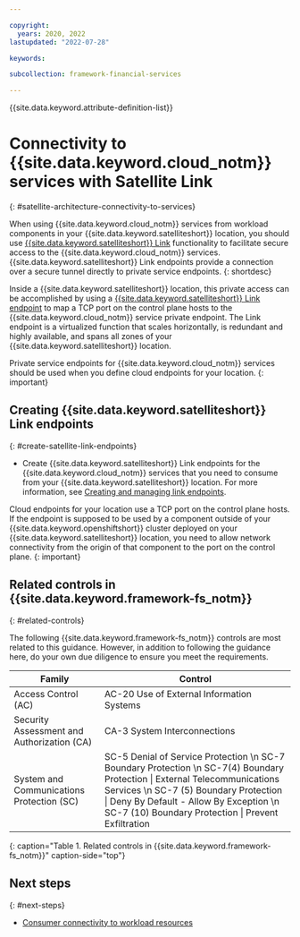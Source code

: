 ```yaml
---

copyright:
  years: 2020, 2022
lastupdated: "2022-07-28"

keywords: 

subcollection: framework-financial-services

---
```


{{site.data.keyword.attribute-definition-list}}

# Connectivity to {{site.data.keyword.cloud_notm}} services with Satellite Link
{: #satellite-architecture-connectivity-to-services}

When using {{site.data.keyword.cloud_notm}} services from workload components in your {{site.data.keyword.satelliteshort}} location, you should use [{{site.data.keyword.satelliteshort}} Link](/docs/satellite?topic=satellite-link-location-cloud) functionality to facilitate secure access to the {{site.data.keyword.cloud_notm}} services. {{site.data.keyword.satelliteshort}} Link endpoints provide a connection over a secure tunnel directly to private service endpoints.
{: shortdesc}

Inside a {{site.data.keyword.satelliteshort}} location, this private access can be accomplished by using a [{{site.data.keyword.satelliteshort}} Link endpoint](/docs/satellite?topic=satellite-link-cloud-create#link-cloud) to map a TCP port on the control plane hosts to the {{site.data.keyword.cloud_notm}} service private endpoint. The Link endpoint is a virtualized function that scales horizontally, is redundant and highly available, and spans all zones of your {{site.data.keyword.satelliteshort}} location. 

Private service endpoints for {{site.data.keyword.cloud_notm}} services should be used when you define cloud endpoints for your location.
{: important}

## Creating {{site.data.keyword.satelliteshort}} Link endpoints
{: #create-satellite-link-endpoints}

- Create {{site.data.keyword.satelliteshort}} Link endpoints for the {{site.data.keyword.cloud_notm}} services that you need to consume from your {{site.data.keyword.satelliteshort}} location. For more information, see [Creating and managing link endpoints](/docs/satellite?topic=satellite-link-cloud-create).

Cloud endpoints for your location use a TCP port on the control plane hosts. If the endpoint is supposed to be used by a component outside of your {{site.data.keyword.openshiftshort}} cluster deployed on your {{site.data.keyword.satelliteshort}} location, you need to allow network connectivity from the origin of that component to the port on the control plane.
{: important}

## Related controls in {{site.data.keyword.framework-fs_notm}} 
{: #related-controls}

The following {{site.data.keyword.framework-fs_notm}} controls are most related to this guidance. However, in addition to following the guidance here, do your own due diligence to ensure you meet the requirements.


| Family              | Control                                           |
|---------------------|---------------------------------------------------|
| Access Control (AC) | AC-20 Use of External Information Systems |
| Security Assessment and Authorization (CA) | CA-3 System Interconnections |
| System and Communications Protection (SC)  | SC-5 Denial of Service Protection \n SC-7 Boundary Protection \n SC-7(4) Boundary Protection &#124; External Telecommunications Services \n SC-7 (5) Boundary Protection &#124; Deny By Default - Allow By Exception \n SC-7 (10) Boundary Protection &#124; Prevent Exfiltration |
{: caption="Table 1. Related controls in {{site.data.keyword.framework-fs_notm}}" caption-side="top"}

## Next steps
{: #next-steps}

- [Consumer connectivity to workload resources](/docs/allowlist/framework-financial-services?topic=framework-financial-services-satellite-architecture-connectivity-workload)
